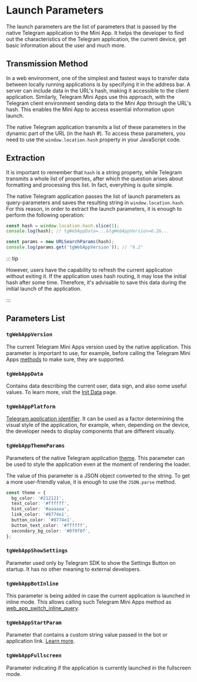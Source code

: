 # Launch Parameters

The launch parameters are the list of parameters that is passed by the native Telegram application
to the Mini App. It helps the developer to find out the characteristics of the Telegram application,
the current device, get basic information about the user and much more.

## Transmission Method

In a web environment, one of the simplest and fastest ways to transfer data between locally running 
applications is by specifying it in the address bar. A server can include data in the URL's hash, 
making it accessible to the client application. Similarly, Telegram Mini Apps use this approach, with 
the Telegram client environment sending data to the Mini App through the URL's hash. This enables 
the Mini App to access essential information upon launch.

The native Telegram application transmits a list of these parameters in the dynamic part of the URL 
(in the hash #). To access these parameters, you need to use the `window.location.hash` property in your JavaScript code.

## Extraction

It is important to remember that `hash` is a string property, while Telegram transmits a whole list
of properties, after which the question arises about formatting and processing this list. In fact,
everything is quite simple.

The native Telegram application passes the list of launch parameters as query-parameters and saves
the resulting string in `window.location.hash`. For this reason, in order to extract the launch
parameters, it is enough to perform the following operation:

```typescript title="Example on how to extract launch parameters"
const hash = window.location.hash.slice(1);
console.log(hash); // tgWebAppData=...&tgWebAppVersion=6.2&...

const params = new URLSearchParams(hash);
console.log(params.get('tgWebAppVersion')); // "6.2"
```

::: tip

However, users have the capability to refresh the current application without exiting it. If the
application uses hash routing, it may lose the initial hash after some time. Therefore, it's
advisable to save this data during the initial launch of the application.

:::

## Parameters List

### `tgWebAppVersion`

The current Telegram Mini Apps version used by the native application. This parameter is important
to use, for example, before calling the Telegram Mini
Apps [methods](methods.md) to make sure, they are supported.

### `tgWebAppData`

Contains data describing the current user, data sign, and also some useful values. To learn more,
visit the [Init Data](init-data.md) page.

### `tgWebAppPlatform`

[Telegram application identifier](about.md#supported-applications). It can be used as a
factor
determining the visual style of the application, for example, when, depending on the device, the
developer needs to display components that are different visually.

### `tgWebAppThemeParams`

Parameters of the native Telegram application [theme](theming.md). This parameter
can be used to style the application even at the moment of rendering the loader.

The value of this parameter is a JSON object converted to the string. To get a more user-friendly
value, it is enough to use the `JSON.parse` method.

```typescript
const theme = {
  bg_color: '#212121',
  text_color: '#ffffff',
  hint_color: '#aaaaaa',
  link_color: '#8774e1',
  button_color: '#8774e1',
  button_text_color: '#ffffff',
  secondary_bg_color: '#0f0f0f',
};
```

### `tgWebAppShowSettings`

Parameter used only by Telegram SDK to show the Settings Button on startup. It has
no other meaning to external developers.

### `tgWebAppBotInline`

This parameter is being added in case the current application is launched in inline mode. This
allows calling such Telegram Mini Apps method
as [web_app_switch_inline_query](methods.md#web-app-switch-inline-query).

### `tgWebAppStartParam`

Parameter that contains a custom string value passed in the bot or application
link. [Learn more](start-parameter.md).

### `tgWebAppFullscreen`

Parameter indicating if the application is currently launched in the fullscreen mode.

